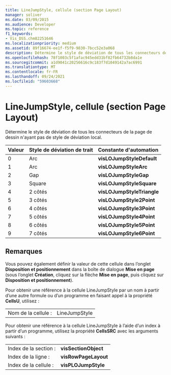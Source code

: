 ```yaml
---
title: LineJumpStyle, cellule (section Page Layout)
manager: soliver
ms.date: 03/09/2015
ms.audience: Developer
ms.topic: reference
f1_keywords:
- Vis_DSS.chm82251646
ms.localizationpriority: medium
ms.assetid: 89f16674-ee1f-f5f9-9830-7bcc52e3a068
description: Détermine le style de déviation de tous les connecteurs de la page de dessin n'ayant pas de style de déviation local.
ms.openlocfilehash: 78f1003c5f1afac945edd31bf82fb64732b8da1e
ms.sourcegitcommit: a1d9041c20256616c9c183f7d1049142a7ac6991
ms.translationtype: MT
ms.contentlocale: fr-FR
ms.lasthandoff: 09/24/2021
ms.locfileid: "59603668"
---
```

# <a name="linejumpstyle-cell-page-layout-section"></a>LineJumpStyle, cellule (section Page Layout)

Détermine le style de déviation de tous les connecteurs de la page de dessin n'ayant pas de style de déviation local.
  
|**Valeur**|**Style de déviation de trait**|**Constante d'automation**|
|:-----|:-----|:-----|
|0  <br/> |Arc  <br/> |**visLOJumpStyleDefault** <br/> |
|1  <br/> |Arc  <br/> |**visLOJumpStyleArc** <br/> |
|2  <br/> |Gap  <br/> |**visLOJumpStyleGap** <br/> |
|3  <br/> |Square  <br/> |**visLOJumpStyleSquare** <br/> |
|4   <br/> |2 côtés  <br/> |**visLOJumpStyleTriangle** <br/> |
|5  <br/> |3 côtés  <br/> |**visLOJumpStyle2Point** <br/> |
|6   <br/> |4 côtés  <br/> |**visLOJumpStyle3Point** <br/> |
|7   <br/> |5 côtés  <br/> |**visLOJumpStyle4Point** <br/> |
|8   <br/> |6 côtés  <br/> |**visLOJumpStyle5Point** <br/> |
|9   <br/> |7 côtés  <br/> |**visLOJumpStyle6Point** <br/> |
   
## <a name="remarks"></a>Remarques

Vous pouvez également définir la valeur de cette cellule dans l’onglet **Disposition et positionnement** dans la boîte de dialogue **Mise en page** (sous l’onglet **Création**, cliquez sur la flèche **Mise en page**, puis cliquez sur **Disposition et positionnement**).
  
Pour obtenir une référence à la cellule LineJumpStyle par un nom à partir d’une autre formule ou d’un programme en faisant appel à la propriété **CellsU**, utilisez : 
  
|||
|:-----|:-----|
|Nom de la cellule :  <br/> |LineJumpStyle  <br/> |
   
Pour obtenir une référence à la cellule LineJumpStyle à l’aide d’un index à partir d’un programme, utilisez la propriété **CellsSRC** avec les arguments suivants : 
  
|||
|:-----|:-----|
|Index de la section :  <br/> |**visSectionObject** <br/> |
|Index de la ligne :  <br/> |**visRowPageLayout** <br/> |
|Index de la cellule :  <br/> |**visPLOJumpStyle** <br/> |
   

